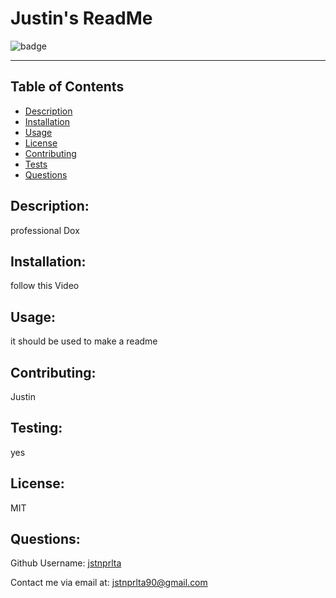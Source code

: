 # Justin's ReadMe
  ![badge](https://img.shields.io/badge/license-MIT-blue.svg)
  
  -------
  
  ## Table of Contents
  - [Description](#description)
  - [Installation](#installation)
  - [Usage](#usage)
  - [License](#license)
  - [Contributing](#contributing)
  - [Tests](#tests)
  - [Questions](#questions)
  ## Description:
  
  professional Dox
  
  ## Installation:
  
  follow this Video
  
  ## Usage:
  
  it should be used to make a readme
  
  ## Contributing:
  
  Justin
  
  ## Testing:
  
  yes
  
  ## License:
  
  MIT
  
  ## Questions:
  
  Github Username: [jstnprlta](https://github.com/jstnprlta)
  
  Contact me via email at: [jstnprlta90@gmail.com](mailto:jstnprlta90@gmail.com)
  